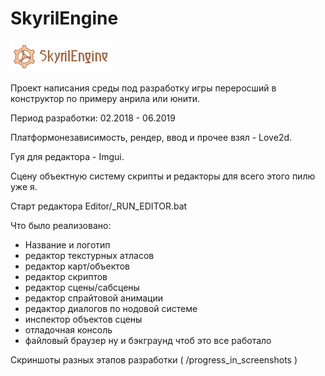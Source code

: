 # SkyrilEngine
![logo](https://github.com/norayn/SkyrilEngine/blob/master/progress_in_screenshots/logo.PNG)

Проект написания среды под разработку игры переросший в конструктор по примеру анрила или юнити.

Период разработки: 02.2018 - 06.2019  

Платформонезависимость, рендер, ввод и прочее взял - Love2d.

Гуя для редактора - Imgui.

Сцену объектную систему скрипты и редакторы для всего этого пилю уже я. 

Старт редактора Editor/_RUN_EDITOR.bat 

Что было реализовано:
*  Название и логотип
*  редактор текстурных атласов
*  редактор карт/объектов
*  редактор скриптов
*  редактор сцены/сабсцены
*  редактор спрайтовой анимации
*  редактор диалогов по нодовой системе
*  инспектор объектов сцены
*  отладочная консоль
*  файловый браузер
ну и бэкграунд чтоб это все работало


Скриншоты разных этапов разработки ( /progress_in_screenshots )  
